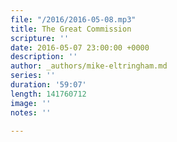 ```yaml
---
file: "/2016/2016-05-08.mp3"
title: The Great Commission
scripture: ''
date: 2016-05-07 23:00:00 +0000
description: ''
author: _authors/mike-eltringham.md
series: ''
duration: '59:07'
length: 141760712
image: ''
notes: ''

---
```

